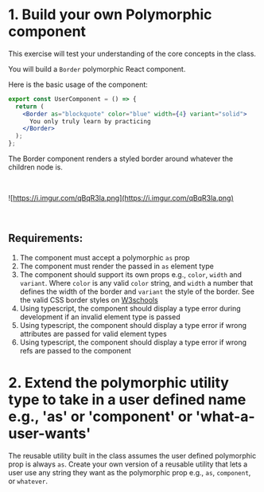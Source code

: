 # 1. Build your own Polymorphic component

This exercise will test your understanding of the core concepts in the class.

You will build a `Border` polymorphic React component.

Here is the basic usage of the component:

```jsx
export const UserComponent = () => {
  return (
    <Border as="blockquote" color="blue" width={4} variant="solid">
      You only truly learn by practicing
    </Border>
  );
};
```

The Border component renders a styled border around whatever the children node is.

<br />

![https://i.imgur.com/qBqR3la.png](https://i.imgur.com/qBqR3la.png)

<br />

## Requirements:

1. The component must accept a polymorphic `as` prop
2. The component must render the passed in `as` element type
3. The component should support its own props e.g., `color`, `width` and `variant`. Where `color` is any valid `color` string, and `width` a number that defines the width of the border and `variant` the style of the border. See the valid CSS border styles on [W3schools](https://www.w3schools.com/css/css_border.asp)
4. Using typescript, the component should display a type error during development if an invalid element type is passed
5. Using typescript, the component should display a type error if wrong attributes are passed for valid element types
6. Using typescript, the component should display a type error if wrong refs are passed to the component

# 2. Extend the polymorphic utility type to take in a user defined name e.g., 'as' or 'component' or 'what-a-user-wants'

The reusable utility built in the class assumes the user defined polymorphic prop is always `as`. Create your own version of a reusable utility that lets a user use any string they want as the polymorphic prop e.g., `as`, `component`, or `whatever`.
